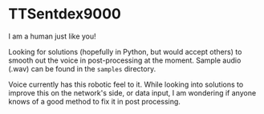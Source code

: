# TTSentdex9000
I am a human just like you!

Looking for solutions (hopefully in Python, but would accept others) to smooth out the voice in post-processing at the moment. Sample audio (.wav) can be found in the `samples` directory. 

Voice currently has this robotic feel to it. While looking into solutions to improve this on the network's side, or data input, I am wondering if anyone knows of a good method to fix it in post processing. 
